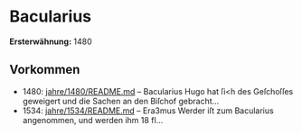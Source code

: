 # Bacularius

**Ersterwähnung:** 1480

## Vorkommen
- 1480: [jahre/1480/README.md](../jahre/1480/README.md) – Bacularius Hugo hat ſi<h des Geſchoſſes geweigert
und die Sachen an den Biſchof gebracht...
- 1534: [jahre/1534/README.md](../jahre/1534/README.md) – Era3mus Werder iſt zum Bacularius angenommen,
und werden ihm 18 fl...

